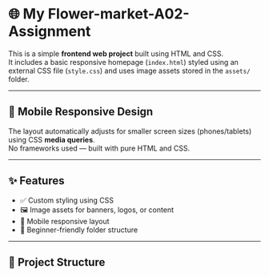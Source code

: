 # 🌐 My Flower-market-A02-Assignment

This is a simple **frontend web project** built using HTML and CSS.  
It includes a basic responsive homepage (`index.html`) styled using an external CSS file (`style.css`) and uses image assets stored in the `assets/` folder.

---

## 📱 Mobile Responsive Design

The layout automatically adjusts for smaller screen sizes (phones/tablets) using CSS **media queries**.  
No frameworks used — built with pure HTML and CSS.

---

## ✨ Features

- ✅ Custom styling using CSS
- 🖼️ Image assets for banners, logos, or content
- 📱 Mobile responsive layout
- 🧱 Beginner-friendly folder structure

---

## 📁 Project Structure

